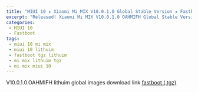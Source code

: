 ```yaml
---
title: "MIUI 10 ★ Xiaomi Mi MIX V10.0.1.0 Global Stable Version ★ Fastboot ROM Download"
excerpt: "Released! Xiaomi Mi MIX V10.0.1.0 OAHMIFH Global Stable Version Fastboot File Download"
categories:
 - MIUI 10
 - Fastboot
tags:
 - miui 10 mi mix
 - miui 10 lithuim
 - fastboot tgz lithuim
 - mi mix lithuim tgz
 - mi mix miui 10
---
```


V10.0.1.0.OAHMIFH lithuim global images download link [fastboot (.tgz)](http://bigota.d.miui.com/V10.0.1.0.OAHMIFH/lithium_global_images_V10.0.1.0.OAHMIFH_20180831.0000.00_8.0_global_6af721a86e.tgz)
